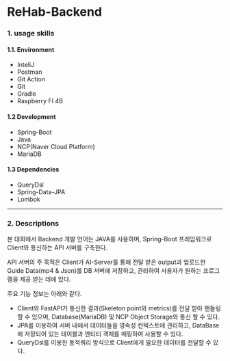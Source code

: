 # ReHab-Backend


### 1.  usage skills
#### 1.1. Environment
- InteliJ
- Postman
- Git Action
- Git
- Gradle
- Raspberry FI 4B

#### 1.2 Development
- Spring-Boot
- Java
- NCP(Naver Cloud Platform)
- MariaDB
  
#### 1.3 Dependencies
- QueryDsl
- Spring-Data-JPA
- Lombok

---
### 2. Descriptions

본 대회에서 Backend 개발 언어는 JAVA를 사용하며, Spring-Boot 프레임워크로 Client와 통신하는 API 서버를 구축한다. 

API 서버의 주 목적은 Client가 AI-Server를 통해 전달 받은 output과 업로드한 Guide Data(mp4 & Json)를 DB 서버에 저장하고, 관리하여 사용자가 원하는 프로그램을 제공 받는 데에 있다.

주요 기능 정보는 아래와 같다. 
- Client와 FastAPI가 통신한 결과(Skeleton point와 metrics)를 전달 받아 핸들링할 수 있으며, Database(MariaDB) 및 NCP Object Storage와 통신 할 수 있다.
- JPA를 이용하여 서버 내에서 데이터들을 영속성 컨텍스트에 관리하고, DataBase에 저장되어 있는 테이블과 엔티티 객체를 매핑하여 사용할 수 있다. 
- QueryDsl를 이용한 동적쿼리 방식으로 Client에게 필요한 데이터를 전달할 수 있다.


